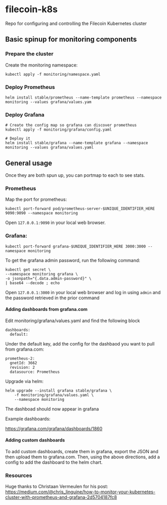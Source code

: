 # filecoin-k8s
Repo for configuring and controlling the Filecoin Kubernetes cluster

## Basic spinup for monitoring components

### Prepare the cluster

Create the monitoring namespace:

    kubectl apply -f monitoring/namespace.yaml

### Deploy Prometheus

    helm install stable/prometheus --name-template prometheus --namespace monitoring --values grafana/values.yam

### Deploy Grafana

    # Create the config map so grafana can discover prometheus
    kubectl apply -f monitoring/grafana/config.yaml

    # Deploy it
    helm install stable/grafana --name-template grafana --namespace monitoring --values grafana/values.yaml

## General usage
Once they are both spun up, you can portmap to each to see stats. 

### Prometheus

Map the port for prometheus:

    kubectl port-forward pod/prometheus-server-$UNIQUE_IDENTIFIER_HERE 9090:9090 --namespace monitoring

Open `127.0.0.1:9090` in your local web browser. 

### Grafana:

    kubectl port-forward grafana-$UNIQUE_IDENTIFIER_HERE 3000:3000 --namespace monitoring

To get the grafana admin password, run the following command:

    kubectl get secret \
    --namespace monitoring grafana \
    -o jsonpath="{.data.admin-password}" \
    | base64 --decode ; echo


Open `127.0.0.1:3000` in your local web browser and log in using `admin` and the password retrieved in the prior command

#### Adding dashboards from grafana.com


Edit monitoring/grafana/values.yaml and find the following block


    dashboards:
      default:


Under the default key, add the config for the dashbaod you want to pull from grafana.com:

    prometheus-2:
      gnetId: 3662
      revision: 2
      datasource: Prometheus

 Upgrade via helm:

    helm upgrade --install grafana stable/grafana \
        -f monitoring/grafana/values.yaml \
        --namespace monitoring

The dashboad should now appear in grafana

Example dashboards:

https://grafana.com/grafana/dashboards/1860

#### Adding custom dashboards

To add custom dashboards, create them in grafana, export the JSON and then upload them to grafana.com. Then, using the above directions, add a config to add the dashboard to the helm chart.


### Resources ###

Huge thanks to Christaan Vermeulen for his post: https://medium.com/@chris_linguine/how-to-monitor-your-kubernetes-cluster-with-prometheus-and-grafana-2d5704187fc8
